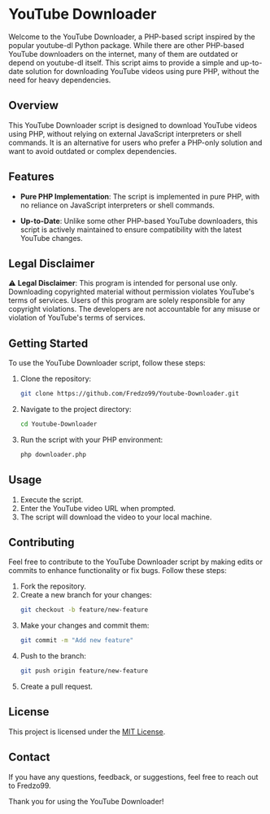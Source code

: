 # YouTube Downloader

Welcome to the YouTube Downloader, a PHP-based script inspired by the popular youtube-dl Python package. While there are other PHP-based YouTube downloaders on the internet, many of them are outdated or depend on youtube-dl itself. This script aims to provide a simple and up-to-date solution for downloading YouTube videos using pure PHP, without the need for heavy dependencies.

## Overview

This YouTube Downloader script is designed to download YouTube videos using PHP, without relying on external JavaScript interpreters or shell commands. It is an alternative for users who prefer a PHP-only solution and want to avoid outdated or complex dependencies.

## Features

- **Pure PHP Implementation**: The script is implemented in pure PHP, with no reliance on JavaScript interpreters or shell commands.

- **Up-to-Date**: Unlike some other PHP-based YouTube downloaders, this script is actively maintained to ensure compatibility with the latest YouTube changes.

## Legal Disclaimer

⚠️ **Legal Disclaimer**: This program is intended for personal use only. Downloading copyrighted material without permission violates YouTube's terms of services. Users of this program are solely responsible for any copyright violations. The developers are not accountable for any misuse or violation of YouTube's terms of services.

## Getting Started

To use the YouTube Downloader script, follow these steps:

1. Clone the repository:
   ```bash
   git clone https://github.com/Fredzo99/Youtube-Downloader.git
   ```

2. Navigate to the project directory:
   ```bash
   cd Youtube-Downloader
   ```

3. Run the script with your PHP environment:
   ```bash
   php downloader.php
   ```

## Usage

1. Execute the script.
2. Enter the YouTube video URL when prompted.
3. The script will download the video to your local machine.

## Contributing

Feel free to contribute to the YouTube Downloader script by making edits or commits to enhance functionality or fix bugs. Follow these steps:

1. Fork the repository.
2. Create a new branch for your changes:
   ```bash
   git checkout -b feature/new-feature
   ```
3. Make your changes and commit them:
   ```bash
   git commit -m "Add new feature"
   ```
4. Push to the branch:
   ```bash
   git push origin feature/new-feature
   ```
5. Create a pull request.

## License

This project is licensed under the [MIT License](LICENSE).

## Contact

If you have any questions, feedback, or suggestions, feel free to reach out to Fredzo99.

Thank you for using the YouTube Downloader!
